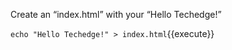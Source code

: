 Create an “index.html” with your “Hello Techedge!”

`echo "Hello Techedge!" > index.html`{{execute}}